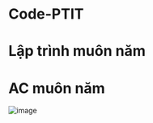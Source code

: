# Code-PTIT
# Lập trình muôn năm
# AC muôn năm
![image](https://user-images.githubusercontent.com/121043282/208457963-52088bb7-21db-4e78-b75c-9c1c90f9c89f.png)

